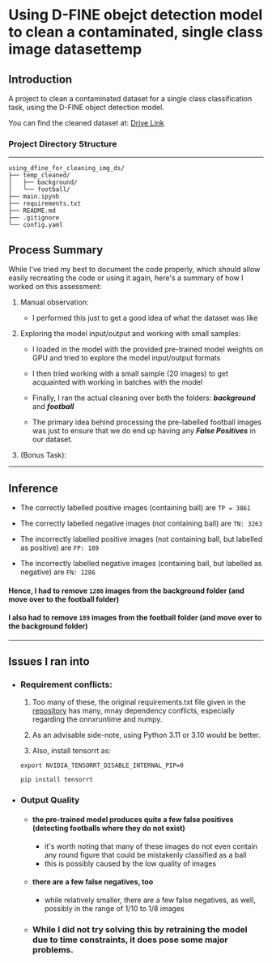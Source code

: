 # Using D-FINE obejct detection model to clean a contaminated, single class image datasettemp

## Introduction

A project to clean a contaminated dataset for a single class classification task, using the D-FINE object detection model.

You can find the cleaned dataset at: [Drive Link]()
 
### Project Directory Structure

---
```
using_dfine_for_cleaning_img_ds/
├── temp_cleaned/
│   ├── background/
│   └── football/
├── main.ipynb
├── requirements.txt
├── README.md
├── .gitignore
└── config.yaml
```

## Process Summary

While I've tried my best to document the code properly, which should allow easily recreating the code or using it again, here's a summary of how I worked on this assessment:

1. Manual observation:
    - I performed this just to get a good idea of what the dataset was like

2. Exploring the model input/output and working with small samples:

    - I loaded in the model with the provided pre-trained model weights on GPU and tried to explore the model input/output formats

    - I then tried working with a small sample (20 images) to get acquainted with working in batches with the model

    - Finally, I ran the actual cleaning over both the folders: ***background*** and ***football***
    
    - The primary idea behind processing the pre-labelled football images was just to ensure that we do end up having any ***False Positives*** in our dataset.

3. (Bonus Task):


---

## Inference

- The correctly labelled positive images (containing ball) are ```TP = 3861```

- The correctly labelled  negative images (not containing ball) are ```TN: 3263```

- The incorrectly labelled positive images (not containing ball, but labelled as positive) are ```FP: 189```

- The incorrectly labelled negative images (containing ball, but labelled as negative) are ```FN: 1286```

#### Hence, I had to remove ```1286``` images from the background folder (and move over to the football folder)
#### I also had to remove ```189``` images from the football folder (and move over to the background folder)

---

## Issues I ran into

- ### Requirement conflicts:

    1. Too many of these, the original requirements.txt file given in the [repository](https://github.com/ArgoHA/custom_d_fine) has many, mnay dependency conflicts, especially regarding the onnxruntime and numpy.

    2. As an advisable side-note, using Python 3.11 or 3.10 would be better.

    3. Also, install tensorrt as:
    
    ```export NVIDIA_TENSORRT_DISABLE_INTERNAL_PIP=0```

    ```pip install tensorrt```

    <!-- 4. And, ***oh my god***, the amount of repeated dependency specifications, specifically because a few dependencies install some packages themselves - *I am however, leaving them as they are for now* -->

- ### Output Quality
    - #### the pre-trained model produces quite a few false positives (detecting footballs where they do not exist)
        - it's worth noting that many of these images do not even contain any round figure that could be mistakenly classified as a ball
        - this is possibly caused by the low quality of images

    - #### there are a few false negatives, too
        - while relatively smaller, there are a few false negatives, as well, possibly in the range of 1/10 to 1/8 images

    - ### While I did not try solving this by retraining the model due to time constraints, it does pose some major problems.


